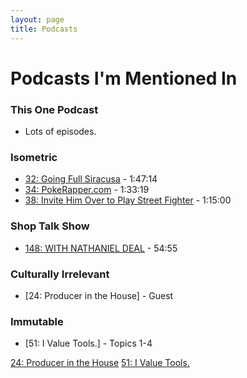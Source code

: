 ```yaml
---
layout: page
title: Podcasts
---
```


# Podcasts I'm Mentioned In

### This One Podcast
  - Lots of episodes.

### Isometric
  - [32: Going Full Siracusa] - 1:47:14
  - [34: PokeRapper.com] - 1:33:19
  - [38: Invite Him Over to Play Street Fighter] - 1:15:00

### Shop Talk Show
  - [148: WITH NATHANIEL DEAL] - 54:55

### Culturally Irrelevant
  - [24: Producer in the House] - Guest

### Immutable
  - [51: I Value Tools.] - Topics 1-4

[32: Going Full Siracusa]:http://5by5.tv/isometric/32
[34: PokeRapper.com]:http://5by5.tv/isometric/34
[38: Invite Him Over to Play Street Fighter]:http://5by5.tv/isometric/38
[148: WITH NATHANIEL DEAL]:http://shoptalkshow.com/episodes/148-nathaniel-deal/
[24: Producer in the House](http://www.culturallyirrelevant.com/podcast/ep24)
[51: I Value Tools.](https://spec.fm/podcasts/immutable/44360)
